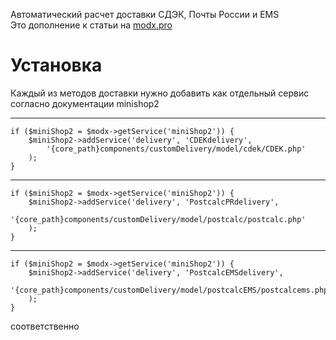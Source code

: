 Автоматический расчет доставки СДЭК, Почты России и EMS  
Это дополнение к статьи на [modx.pro](https://modx.pro/topic/13418/ "Перейти на сайт")  
# Установка  
Каждый из методов доставки нужно добавить как отдельный сервис согласно документации minishop2
***
	if ($miniShop2 = $modx->getService('miniShop2')) {
	    $miniShop2->addService('delivery', 'CDEKdelivery',
	        '{core_path}components/customDelivery/model/cdek/CDEK.php'
	    );
	}
***
	if ($miniShop2 = $modx->getService('miniShop2')) {
	    $miniShop2->addService('delivery', 'PostcalcPRdelivery',
	        '{core_path}components/customDelivery/model/postcalc/postcalc.php'
	    );
	}
***
	if ($miniShop2 = $modx->getService('miniShop2')) {
	    $miniShop2->addService('delivery', 'PostcalcEMSdelivery',
	        '{core_path}components/customDelivery/model/postcalcEMS/postcalcems.php'
	    );
	}
соответственно